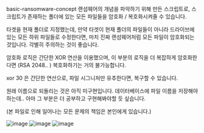 basic-ransomware-concept
랜섬웨어의 개념을 파악하기 위해 만든 스크립트로, 스크립트가 존재하는 폴더에 있는 모든 파일들을 암호화 / 복호화시켜줄 수 있습니다.

타겟을 현재 폴더로 지정했는데, 만약 타겟이 현재 폴더의 파일들이 아니라 드라이브에 있는 모든 하위 파일들로 수정한다면, 마치 진짜 랜섬웨어처럼 모든 파일이 암호화되는 것입니다. 각별히 주의하는 것이 좋습니다.

암호화 로직은 간단한 XOR 연산을 이용했으며, 이 부분의 로직을 더 복잡하게 암호화한다면 (RSA 2048.. ) 복호화하기는 거의 불가능합니다.

xor 30 은 간단한 연산으로, 파일 시그니처만 유추한다면, 복구할 수 있습니다.

원래 이름으로 되돌리는 것은 아직 미구현입니다. 데이터베이스에 파일 이름을 저장해야하는데.. 아마 그 부분은 더 공부하고 구현해봐야할 듯 싶습니다.

(본 파일로 인해 일어나는 모든 문제의 책임은 본인에게 있습니다.)

![image](https://user-images.githubusercontent.com/62410522/113729148-b45b3500-9731-11eb-8e52-809fbf72ebd5.png)
![image](https://user-images.githubusercontent.com/62410522/113729424-fab09400-9731-11eb-8e0c-cc61d73ce483.png)
![image](https://user-images.githubusercontent.com/62410522/113729806-4feca580-9732-11eb-9e21-23ca4bf4c51c.png)
